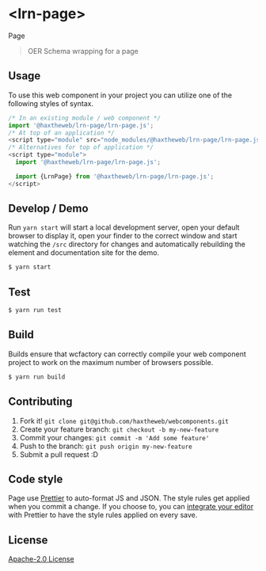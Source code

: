 # &lt;lrn-page&gt;

Page
> OER Schema wrapping for a page

## Usage
To use this web component in your project you can utilize one of the following styles of syntax.

```js
/* In an existing module / web component */
import '@haxtheweb/lrn-page/lrn-page.js';
/* At top of an application */
<script type="module" src="node_modules/@haxtheweb/lrn-page/lrn-page.js"></script>
/* Alternatives for top of application */
<script type="module">
  import '@haxtheweb/lrn-page/lrn-page.js';

  import {LrnPage} from '@haxtheweb/lrn-page/lrn-page.js';
</script>
```

## Develop / Demo
Run `yarn start` will start a local development server, open your default browser to display it, open your finder to the correct window and start watching the `/src` directory for changes and automatically rebuilding the element and documentation site for the demo.
```bash
$ yarn start
```

## Test

```bash
$ yarn run test
```

## Build
Builds ensure that wcfactory can correctly compile your web component project to
work on the maximum number of browsers possible.
```bash
$ yarn run build
```

## Contributing

1. Fork it! `git clone git@github.com/haxtheweb/webcomponents.git`
2. Create your feature branch: `git checkout -b my-new-feature`
3. Commit your changes: `git commit -m 'Add some feature'`
4. Push to the branch: `git push origin my-new-feature`
5. Submit a pull request :D

## Code style

Page  use [Prettier][prettier] to auto-format JS and JSON.  The style rules get applied when you commit a change.  If you choose to, you can [integrate your editor][prettier-ed] with Prettier to have the style rules applied on every save.

[prettier]: https://github.com/prettier/prettier/
[prettier-ed]: https://github.com/prettier/prettier/#editor-integration
[polyserve]: https://github.com/Polymer/polyserve
[web-component-tester]: https://github.com/Polymer/web-component-tester

## License
[Apache-2.0 License](http://opensource.org/licenses/Apache-2.0)